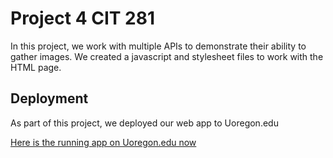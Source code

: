 # Project 4 CIT 281

In this project, we work with multiple APIs to demonstrate their ability to gather images.
We created a javascript and stylesheet files to work with the HTML page.

## Deployment

As part of this project, we deployed our web app to Uoregon.edu

[Here is the running app on Uoregon.edu now](https://uo-cit.github.io/project-4-rdemarco19/)
